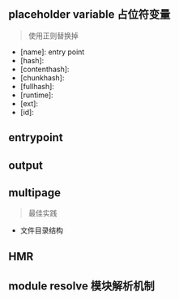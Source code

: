 ## placeholder variable 占位符变量

> 使用正则替换掉

- [name]: entry point
- [hash]:
- [contenthash]:
- [chunkhash]:
- [fullhash]:
- [runtime]:
- [ext]:
- [id]:

## entrypoint

## output

## multipage

> 最佳实践

- 文件目录结构

## HMR

## module resolve 模块解析机制

